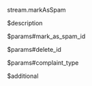 stream.markAsSpam

$description


$params#mark_as_spam_id


$params#delete_id


$params#complaint_type


$additional

